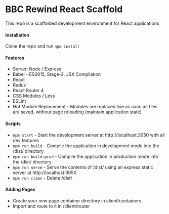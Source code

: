 # BBC Rewind React Scaffold

This repo is a scaffolded development environment for React applications
#### Installation
Clone the repo and run `npm install`

#### Features
  - Server: Node / Express
  - Babel - ES2015, Stage-2, JSX Compilation
  - React
  - Redux
  - React Router 4
  - CSS Modules / Less
  - ESLint
  - Hot Module Replacement - Modules are replaced live as soon as files are saved, without page reloading (maintain application state)

#### Scripts
- `npm start` - Start the development server at http://localhost:3050 with all dev features
- `npm run build` - Compile the application in development mode into the /dist/ directory
- `npm run build:prod` - Compile the application in production mode into the /dist/ directory
- `npm run serve` - Serve the contents of /dist/ using an express static server at http://localhost:3050
- `npm run clean` - Delete /dist/

#### Adding Pages
- Create your new page container directory in client/containers
- Import and route to it in /client/router